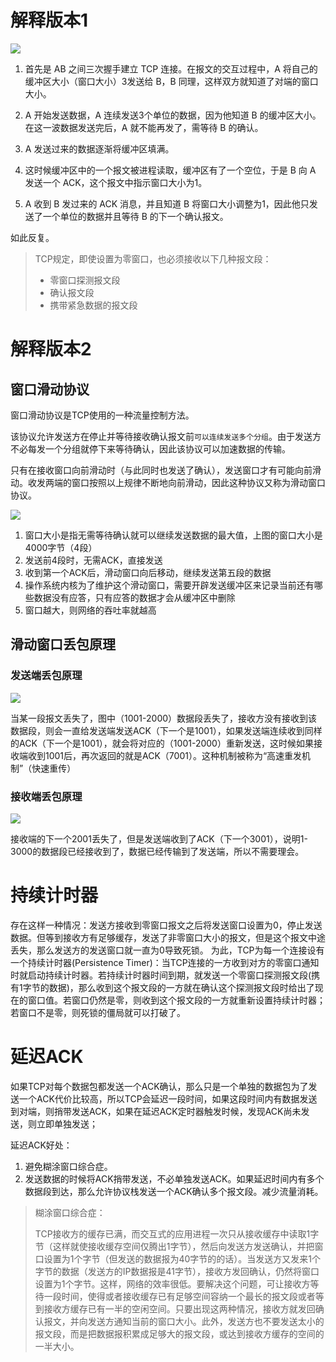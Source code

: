 # 解释版本1

![](https://ae01.alicdn.com/kf/H809fa26d88b14b79b64e77ed7366cfc2n.png)

1. 首先是 AB 之间三次握手建立 TCP 连接。在报文的交互过程中，A 将自己的缓冲区大小（窗口大小）3发送给 B，B 同理，这样双方就知道了对端的窗口大小。

2. A 开始发送数据，A 连续发送3个单位的数据，因为他知道 B 的缓冲区大小。在这一波数据发送完后，A 就不能再发了，需等待 B 的确认。

3. A 发送过来的数据逐渐将缓冲区填满。

4. 这时候缓冲区中的一个报文被进程读取，缓冲区有了一个空位，于是 B 向 A 发送一个 ACK，这个报文中指示窗口大小为1。

5. A 收到 B 发过来的 ACK 消息，并且知道 B 将窗口大小调整为1，因此他只发送了一个单位的数据并且等待 B 的下一个确认报文。

如此反复。



> TCP规定，即使设置为零窗口，也必须接收以下几种报文段：
>
> - 零窗口探测报文段
> - 确认报文段
> - 携带紧急数据的报文段



















# 解释版本2

## 窗口滑动协议

窗口滑动协议是TCP使用的一种流量控制方法。

该协议允许发送方在停止并等待接收确认报文前`可以连续发送多个分组`。由于发送方不必每发一个分组就停下来等待确认，因此该协议可以加速数据的传输。

只有在接收窗口向前滑动时（与此同时也发送了确认），发送窗口才有可能向前滑动。收发两端的窗口按照以上规律不断地向前滑动，因此这种协议又称为滑动窗口协议。

![](https://ae01.alicdn.com/kf/H431caab4b78b4c21962cf1d143c284d6P.jpg)

1. 窗口大小是指无需等待确认就可以继续发送数据的最大值，上图的窗口大小是4000字节（4段）
2. 发送前4段时，无需ACK，直接发送
3. 收到第一个ACK后，滑动窗口向后移动，继续发送第五段的数据
4. 操作系统内核为了维护这个滑动窗口，需要开辟发送缓冲区来记录当前还有哪些数据没有应答，只有应答的数据才会从缓冲区中删除
5. 窗口越大，则网络的吞吐率就越高



## 滑动窗口丢包原理

### 发送端丢包原理

![](https://ae01.alicdn.com/kf/H17115787c3984d6b90c3d38b232f2c81g.jpg)

当某一段报文丢失了，图中（1001-2000）数据段丢失了，接收方没有接收到该数据段，则会一直给发送端发送ACK（下一个是1001），如果发送端连续收到同样的ACK（下一个是1001），就会将对应的（1001-2000）重新发送，这时候如果接收端收到1001后，再次返回的就是ACK（7001）。这种机制被称为“高速重发机制”（快速重传）



### 接收端丢包原理

![](https://ae01.alicdn.com/kf/H714ad065e70d488da2cec04c1973ee05E.jpg)

接收端的下一个2001丢失了，但是发送端收到了ACK（下一个3001），说明1-3000的数据段已经接收到了，数据已经传输到了发送端，所以不需要理会。





# 持续计时器

存在这样一种情况：发送方接收到零窗口报文之后将发送窗口设置为0，停止发送数据。但等到接收方有足够缓存，发送了非零窗口大小的报文，但是这个报文中途丢失，那么发送方的发送窗口就一直为0导致死锁。
为此，TCP为每一个连接设有一个持续计时器(Persistence Timer)：当TCP连接的一方收到对方的零窗口通知时就启动持续计时器。若持续计时器时间到期，就发送一个零窗口探测报文段(携有1字节的数据)，那么收到这个报文段的一方就在确认这个探测报文段时给出了现在的窗口值。若窗口仍然是零，则收到这个报文段的一方就重新设置持续计时器；若窗口不是零，则死锁的僵局就可以打破了。



# 延迟ACK

如果TCP对每个数据包都发送一个ACK确认，那么只是一个单独的数据包为了发送一个ACK代价比较高，所以TCP会延迟一段时间，如果这段时间内有数据发送到对端，则捎带发送ACK，如果在延迟ACK定时器触发时候，发现ACK尚未发送，则立即单独发送；

延迟ACK好处：

1. 避免糊涂窗口综合症。
2. 发送数据的时候将ACK捎带发送，不必单独发送ACK。如果延迟时间内有多个数据段到达，那么允许协议栈发送一个ACK确认多个报文段。减少流量消耗。

> 糊涂窗口综合症：
>
> TCP接收方的缓存已满，而交互式的应用进程一次只从接收缓存中读取1字节（这样就使接收缓存空间仅腾出1字节），然后向发送方发送确认，并把窗口设置为1个字节（但发送的数据报为40字节的的话）。当发送方又发来1个字节的数据（发送方的IP数据报是41字节），接收方发回确认，仍然将窗口设置为1个字节。这样，网络的效率很低。要解决这个问题，可让接收方等待一段时间，使得或者接收缓存已有足够空间容纳一个最长的报文段或者等到接收方缓存已有一半的空闲空间。只要出现这两种情况，接收方就发回确认报文，并向发送方通知当前的窗口大小。此外，发送方也不要发送太小的报文段，而是把数据报积累成足够大的报文段，或达到接收方缓存的空间的一半大小。

























